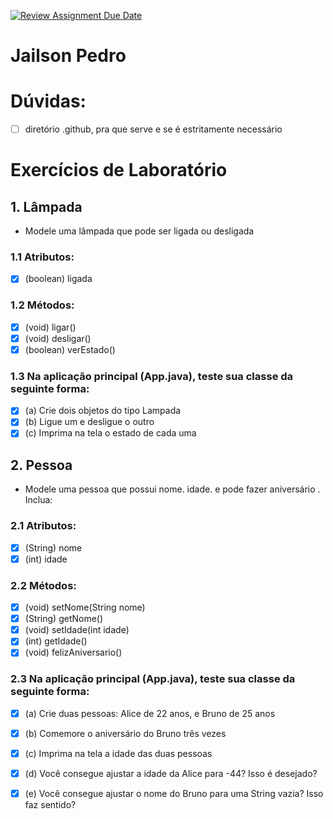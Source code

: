 [![Review Assignment Due Date](https://classroom.github.com/assets/deadline-readme-button-22041afd0340ce965d47ae6ef1cefeee28c7c493a6346c4f15d667ab976d596c.svg)](https://classroom.github.com/a/L04k_9nU)
# Jailson Pedro 
# Dúvidas:
-[ ] diretório .github, pra que serve e se é estritamente necessário  

# Exercícios de Laboratório  
## 1. Lâmpada  
- Modele uma lâmpada que pode ser ligada ou desligada  
### 1.1 Atributos:  
-[x] (boolean) ligada  
### 1.2 Métodos:  
-[x] (void) ligar()  
-[x] (void) desligar()  
-[x] (boolean) verEstado()  
### 1.3 Na aplicação principal (App.java), teste sua classe da seguinte forma:  
-[x] (a) Crie dois objetos do tipo Lampada  
-[x] (b) Ligue um e desligue o outro  
-[x] (c) Imprima na tela o estado de cada uma  
  
## 2. Pessoa  
- Modele uma pessoa que possui nome. idade. e pode fazer aniversário . Inclua:  
### 2.1 Atributos:  
-[x] (String) nome  
-[x] (int) idade  
### 2.2 Métodos:  
-[x] (void) setNome(String nome)  
-[x] (String) getNome()  
-[x] (void) setIdade(int idade)  
-[x] (int) getIdade()  
-[x] (void) felizAniversario()  
### 2.3 Na aplicação principal (App.java), teste sua classe da seguinte forma:  
  
-[x] (a) Crie duas pessoas: Alice de 22 anos, e Bruno de 25 anos  
-[x] (b) Comemore o aniversário do Bruno três vezes  
-[x] (c) Imprima na tela a idade das duas pessoas  
-[x] (d) Você consegue ajustar a idade da Alice para -44? Isso é desejado?  
-[x] (e) Você consegue ajustar o nome do Bruno para uma String vazia? Isso faz sentido?  
  